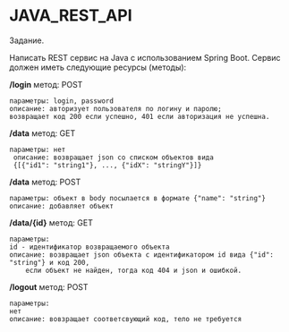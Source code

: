# JAVA_REST_API

Задание.

Написать REST сервис на Java с использованием Spring Boot.
Сервис должен иметь следующие ресурсы (методы):  

**/login**
	метод: POST
    
	параметры: login, password
    описание: авторизует пользователя по логину и паролю;
    возвращает код 200 если успешно, 401 если авторизация не успешна. 
    
**/data**
	метод: GET
    
	параметры: нет
     описание: возвращает json со списком объектов вида 
     {[{"id1": "string1"}, ..., {"idX": "stringY"}]}  
     
**/data**
	метод: POST
	
	параметры: объект в body посылается в формате {"name": "string"}
	описание: добавляет объект

**/data/{id}**
	метод: GET
    
	параметры:
	id - идентификатор возвращаемого объекта
	описание: возвращает json объекта c идентификатором id вида {"id": "string"} и код 200,
    	если объект не найден, тогда код 404 и json и ошибкой.
    
**/logout**
	метод: POST
    
	параметры:
	нет
	описание: вовзращает соответсвующий код, тело не требуется
    
